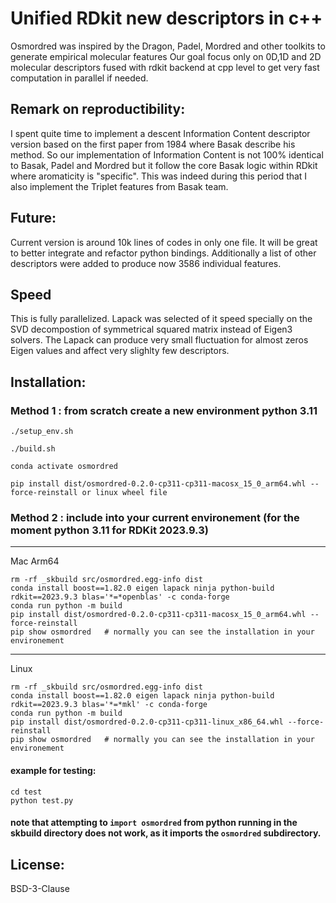 # Unified RDkit new descriptors in c++

Osmordred was inspired by the Dragon, Padel, Mordred and other toolkits to generate empirical molecular features
Our goal focus only on 0D,1D  and 2D molecular descriptors fused with rdkit backend at cpp level to get very fast computation in parallel if needed.

## Remark on reproductibility:

I spent quite time to implement a descent Information Content descriptor version based on the first paper from 1984 where Basak describe his method.
So our implementation of Information Content is not 100% identical to Basak, Padel and Mordred but it follow  the core Basak logic within RDkit where aromaticity is "specific".
This was indeed during this period that I also implement the Triplet features from Basak team. 

## Future:
Current version is around 10k lines of codes in only one file. 
It will be great to better integrate and refactor python bindings.
Additionally a list of other descriptors were added to produce now 3586 individual features.

## Speed 
This is fully parallelized. Lapack was selected of it speed specially on the SVD decompostion of symmetrical squared matrix instead of Eigen3 solvers. 
The Lapack can produce very small fluctuation for almost zeros Eigen values and affect very slighlty few descriptors.   

## Installation:

### Method 1 : from scratch create a new environment python 3.11
```
./setup_env.sh

./build.sh

conda activate osmordred

pip install dist/osmordred-0.2.0-cp311-cp311-macosx_15_0_arm64.whl --force-reinstall or linux wheel file
```

### Method 2 : include into your current environement (for the moment python 3.11 for RDKit 2023.9.3)

---
Mac Arm64
```
rm -rf _skbuild src/osmordred.egg-info dist
conda install boost==1.82.0 eigen lapack ninja python-build rdkit==2023.9.3 blas='*=*openblas' -c conda-forge
conda run python -m build
pip install dist/osmordred-0.2.0-cp311-cp311-macosx_15_0_arm64.whl --force-reinstall 
pip show osmordred   # normally you can see the installation in your environement 
```


---
Linux
```
rm -rf _skbuild src/osmordred.egg-info dist
conda install boost==1.82.0 eigen lapack ninja python-build rdkit==2023.9.3 blas='*=*mkl' -c conda-forge 
conda run python -m build
pip install dist/osmordred-0.2.0-cp311-cp311-linux_x86_64.whl --force-reinstall
pip show osmordred   # normally you can see the installation in your environement 
```

#### example for testing:
```
cd test
python test.py
```

#### note that attempting to `import osmordred` from python running in the skbuild directory does not work, as it imports the `osmordred` subdirectory.

## License:

BSD-3-Clause
